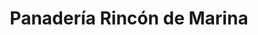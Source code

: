 ---
title: "Panadería Rincón de Marina"
url: /rincon-de-los-sauces/panaderia-rincon-de-marina/
shop: Bäckerei
---
